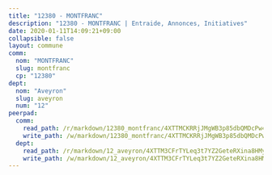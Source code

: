 ```yaml
---
title: "12380 - MONTFRANC"
description: "12380 - MONTFRANC | Entraide, Annonces, Initiatives"
date: 2020-01-11T14:09:21+09:00
collapsible: false
layout: commune
comm:
  nom: "MONTFRANC"
  slug: montfranc
  cp: "12380"
dept:
  nom: "Aveyron"
  slug: aveyron
  num: "12"
peerpad:
  comm:
    read_path: /r/markdown/12380_montfranc/4XTTMCKRRjJMgWB3p85dbQMDcPw44XiucFTnfbXr9gsBqf1cY
    write_path: /w/markdown/12380_montfranc/4XTTMCKRRjJMgWB3p85dbQMDcPw44XiucFTnfbXr9gsBqf1cY-K3TgV512o4CAzRthWUAE8EAktCMHZWatu8zuoUJkCLybmFTpiSSSDXKkzzYMDs8CckiAcJmL9DvNhq4x9YxRi7166EGKMNeghdYpoz99T6gw5iEwkjR42dBSAXcVUKydG1UGpZAC
  dept:
    read_path: /r/markdown/12_aveyron/4XTTM3CFrTYLeq3t7YZ2GeteRXina8HMy585xLdATaEm28gJq
    write_path: /w/markdown/12_aveyron/4XTTM3CFrTYLeq3t7YZ2GeteRXina8HMy585xLdATaEm28gJq-K3TgUfu3tdsvnJNzfCjLcQBm4uQ83gag77qnaAo9pjUvbpQyfAVAxJdyULKffeJFVcGHHVraYZNVQhiGBeBUKBFLy2Vr8dapgU6tQCmoJQ6dgnoqRGmK9bSxqhW9VArfxRuTPcgV
---
```


